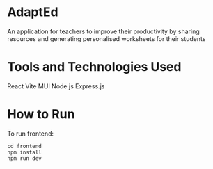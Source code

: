 # AdaptEd
An application for teachers to improve their productivity by sharing resources and generating personalised worksheets for their students

# Tools and Technologies Used
React Vite MUI
Node.js Express.js

# How to Run
To run frontend:
```
cd frontend
npm install
npm run dev
```
